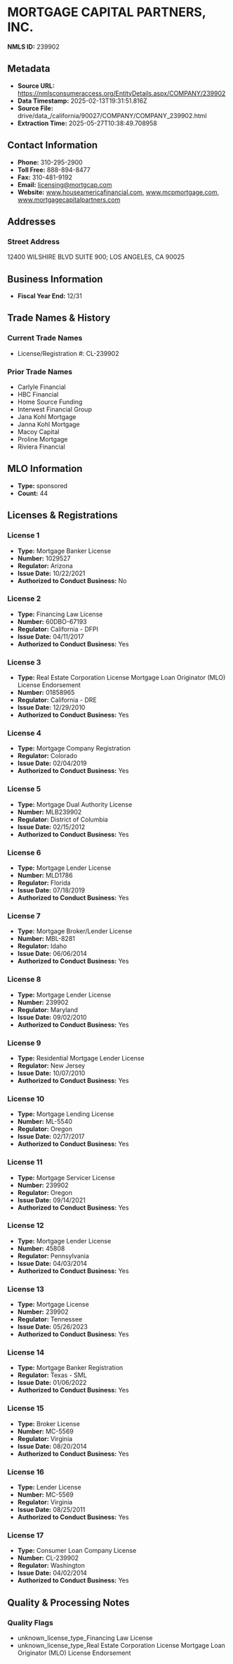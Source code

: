 # MORTGAGE CAPITAL PARTNERS, INC.

**NMLS ID:** 239902

## Metadata
- **Source URL:** https://nmlsconsumeraccess.org/EntityDetails.aspx/COMPANY/239902
- **Data Timestamp:** 2025-02-13T19:31:51.816Z
- **Source File:** drive/data_/california/90027/COMPANY/COMPANY_239902.html
- **Extraction Time:** 2025-05-27T10:38:49.708958

## Contact Information
- **Phone:** 310-295-2900
- **Toll Free:** 888-894-8477
- **Fax:** 310-481-9192
- **Email:** licensing@mortgcap.com
- **Website:** www.houseamericafinancial.com, www.mcpmortgage.com, www.mortgagecapitalpartners.com

## Addresses
### Street Address
12400 WILSHIRE BLVD SUITE 900; LOS ANGELES, CA 90025

## Business Information
- **Fiscal Year End:** 12/31

## Trade Names & History
### Current Trade Names
- License/Registration #: CL-239902

### Prior Trade Names
- Carlyle Financial
- HBC Financial
- Home Source Funding
- Interwest Financial Group
- Jana Kohl Mortgage
- Janna Kohl Mortgage
- Macoy Capital
- Proline Mortgage
- Riviera Financial

## MLO Information
- **Type:** sponsored
- **Count:** 44

## Licenses & Registrations

### License 1
- **Type:** Mortgage Banker License
- **Number:** 1029527
- **Regulator:** Arizona
- **Issue Date:** 10/22/2021
- **Authorized to Conduct Business:** No

### License 2
- **Type:** Financing Law License
- **Number:** 60DBO-67193
- **Regulator:** California - DFPI
- **Issue Date:** 04/11/2017
- **Authorized to Conduct Business:** Yes

### License 3
- **Type:** Real Estate Corporation License Mortgage Loan Originator (MLO) License Endorsement
- **Number:** 01858965
- **Regulator:** California - DRE
- **Issue Date:** 12/29/2010
- **Authorized to Conduct Business:** Yes

### License 4
- **Type:** Mortgage Company Registration
- **Regulator:** Colorado
- **Issue Date:** 02/04/2019
- **Authorized to Conduct Business:** Yes

### License 5
- **Type:** Mortgage Dual Authority License
- **Number:** MLB239902
- **Regulator:** District of Columbia
- **Issue Date:** 02/15/2012
- **Authorized to Conduct Business:** Yes

### License 6
- **Type:** Mortgage Lender License
- **Number:** MLD1786
- **Regulator:** Florida
- **Issue Date:** 07/18/2019
- **Authorized to Conduct Business:** Yes

### License 7
- **Type:** Mortgage Broker/Lender License
- **Number:** MBL-8281
- **Regulator:** Idaho
- **Issue Date:** 06/06/2014
- **Authorized to Conduct Business:** Yes

### License 8
- **Type:** Mortgage Lender License
- **Number:** 239902
- **Regulator:** Maryland
- **Issue Date:** 09/02/2010
- **Authorized to Conduct Business:** Yes

### License 9
- **Type:** Residential Mortgage Lender License
- **Regulator:** New Jersey
- **Issue Date:** 10/07/2010
- **Authorized to Conduct Business:** Yes

### License 10
- **Type:** Mortgage Lending License
- **Number:** ML-5540
- **Regulator:** Oregon
- **Issue Date:** 02/17/2017
- **Authorized to Conduct Business:** Yes

### License 11
- **Type:** Mortgage Servicer License
- **Number:** 239902
- **Regulator:** Oregon
- **Issue Date:** 09/14/2021
- **Authorized to Conduct Business:** Yes

### License 12
- **Type:** Mortgage Lender License
- **Number:** 45808
- **Regulator:** Pennsylvania
- **Issue Date:** 04/03/2014
- **Authorized to Conduct Business:** Yes

### License 13
- **Type:** Mortgage License
- **Number:** 239902
- **Regulator:** Tennessee
- **Issue Date:** 05/26/2023
- **Authorized to Conduct Business:** Yes

### License 14
- **Type:** Mortgage Banker Registration
- **Regulator:** Texas - SML
- **Issue Date:** 01/06/2022
- **Authorized to Conduct Business:** Yes

### License 15
- **Type:** Broker License
- **Number:** MC-5569
- **Regulator:** Virginia
- **Issue Date:** 08/20/2014
- **Authorized to Conduct Business:** Yes

### License 16
- **Type:** Lender License
- **Number:** MC-5569
- **Regulator:** Virginia
- **Issue Date:** 08/25/2011
- **Authorized to Conduct Business:** Yes

### License 17
- **Type:** Consumer Loan Company License
- **Number:** CL-239902
- **Regulator:** Washington
- **Issue Date:** 04/02/2014
- **Authorized to Conduct Business:** Yes

## Quality & Processing Notes
### Quality Flags
- unknown_license_type_Financing Law License
- unknown_license_type_Real Estate Corporation License Mortgage Loan Originator (MLO) License Endorsement
